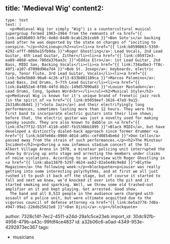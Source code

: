 title: 'Medieval Wig'
content2:
  -
    type: text
    text: |
      <p>Medieval Wig (or simply "Wig") is a countercultural musical supergroup formed 1963–1964 from the remnants of <a href="{{ link:a450b003-bf9c-4e8d-84d0-bcab12b1ceb9 }}">Ben Soto's</a> backing band after he was deported by the state on charges of "inciting to conspire."</p><h2>Lineup</h2><ul><li><a href="{{ link:b0590863-5350-4292-afff-0865e15fb9da }}">Roger Ghostling</a>: Lead Vocals, 2nd Lead Guitar, 4th Lead Guitar, Zither</li><li><a href="{{ link:c05972e3-ea89-4868-adee-706da376aa3c }}">Eddie Elro</a>: 1st Lead Guitar, 2nd Bass, MIDI Sax, Backing Vocals</li><li><a href="{{ link:734adbe3-7f8c-49f1-a107-d7090d96a7d4 }}">Bob St. Josep</a>: keyboards, electric harp, Tenor Flute, 3rd Lead Guitar, Vocals</li><li><a href="{{ link:5e9e5b80-96a0-4c26-af13-833b881189ca }}">Marcos Palomino</a>: Lead Bass, 2nd Drums, 5–7th Lead Guitar</li><li><a href="{{ link:8a4852a6-8f88-44fd-8b2c-149d57090a83 }}">Louier Mastadon</a>: Lead Drums, Cong, Spoken Word<br></li></ul><h2>Musical Style</h2><p>Medieval Wig is known for it's unique brand of frenetic jazz rock (in the spirit of <a href="{{ link:b5059eef-3616-47a9-9a15-2b31d6cd64d1 }}">Soto Jazz</a>) and their electrifyingly long performances, sometimes lasting more than 12 hours. They were the first band to incorporate electric guitars into their live shows; before that, the electric guitar was just a novelty used for making spooky sounds. They are also known to dabble in <a href="{{ link:d7e77f32-553f-4110-a507-fb1538bb1095 }}">Black MIDI</a>, but have developed a distinctly dialed-back approach since former drummer <a href="{{ link:b34fe60a-0960-401d-a05c-cefd0854be6d }}">Don Cello</a> passed away from the strain of such performances.</p><h2>The Minotaur Incident</h2><p>During a now infamous stadium concert at the St. Albert Village Arena in 1970, a minotaur policing unit interrupted the show by driving up onto stage and arresting the members under claims of noise violations. According to an interview with Roger Ghostling in <a href="{{ link:aba13870-5297-4624-aab2-82a5e48c9e8d }}">Blythe Magazine</a> the following week:</p><blockquote><p>Louier was really getting into some interesting polyrhythms, and at first we all just rushed it to push it back off the stage, but of course it started to fall and next we knew, we’d knocked it over into the pit and it started smoking and sparking. Well, we threw some old trashed-out amplifier on it and kept playing. Got arrested. Good show.
      The band and all 8,533 people in the audience were charged with assault of a police unit, but were ultimate acquitted due to the vigorous council of defense attorney <a href="{{ link:6e5a3778-7d0a-4947-99a1-226db25621e8 }}">Dan Djini</a>.</p></blockquote>
author: 7328c14f-7ec2-4511-a24d-29a1c5ce23eb
import_id: 30dc92fb-4956-479b-a43c-99fdf4ce4837
id: a32b06c6-a0ad-4349-953e-4292873ec367
tags:
  - musicians
